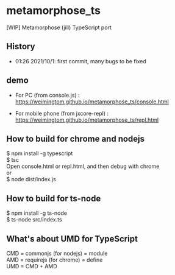 # metamorphose_ts
[WIP] Metamorphose (jill) TypeScript port

## History  
* 01:26 2021/10/1: first commit, many bugs to be fixed  

## demo  
* For PC (from console.js) :   
https://weimingtom.github.io/metamorphose_ts/console.html
 
* For mobile phone (from jxcore-repl) :  
https://weimingtom.github.io/metamorphose_ts/repl.html  

## How to build for chrome and nodejs  
$ npm install -g typescript  
$ tsc  
Open console.html or repl.html, and then debug with chrome  
or  
$ node dist/index.js  

## How to build for ts-node  
$ npm install -g ts-node    
$ ts-node src/index.ts  

## What's about UMD for TypeScript  
CMD = commonjs (for nodejs) = module  
AMD = requirejs (for chrome) = define  
UMD = CMD + AMD  
